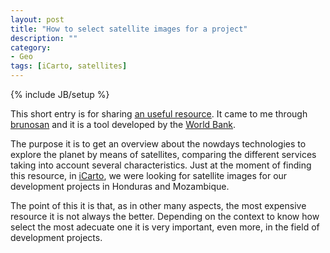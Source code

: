 ```yaml
---
layout: post
title: "How to select satellite images for a project"
description: ""
category: 
- Geo
tags: [iCarto, satellites]
---
```

{% include JB/setup %}

This short entry is for sharing [an useful resource](http://satsummit.github.io/landscape). It came to me through [brunosan](http://brunosan.eu) and it is a tool developed by the [World Bank](http://worldbank.org). 

The purpose it is to get an overview about the nowdays technologies to explore the planet by means of satellites, comparing the different services taking into account several characteristics. Just at the moment of finding this resource, in [iCarto](http://icarto.es), we were looking for satellite images for our development projects in Honduras and Mozambique.

The point of this it is that, as in other many aspects, the most expensive resource it is not always the better. Depending on the context to know how select the most adecuate one it is very important, even more, in the field of development projects.
